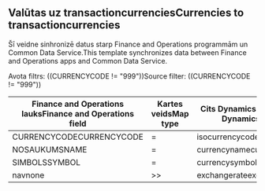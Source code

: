 ## <a name="currencies-to-transactioncurrencies"></a><span data-ttu-id="3cf73-101">Valūtas uz transactioncurrencies</span><span class="sxs-lookup"><span data-stu-id="3cf73-101">Currencies to transactioncurrencies</span></span>

<span data-ttu-id="3cf73-102">Šī veidne sinhronizē datus starp Finance and Operations programmām un Common Data Service.</span><span class="sxs-lookup"><span data-stu-id="3cf73-102">This template synchronizes data between Finance and Operations apps and Common Data Service.</span></span>

<span data-ttu-id="3cf73-103">Avota filtrs: ((CURRENCYCODE != "999"))</span><span class="sxs-lookup"><span data-stu-id="3cf73-103">Source filter: ((CURRENCYCODE != "999"))</span></span>

<span data-ttu-id="3cf73-104">Finance and Operations lauks</span><span class="sxs-lookup"><span data-stu-id="3cf73-104">Finance and Operations field</span></span> | <span data-ttu-id="3cf73-105">Kartes veids</span><span class="sxs-lookup"><span data-stu-id="3cf73-105">Map type</span></span> | <span data-ttu-id="3cf73-106">Cits Dynamics 365 lauks</span><span class="sxs-lookup"><span data-stu-id="3cf73-106">Other Dynamics 365 field</span></span> | <span data-ttu-id="3cf73-107">Noklusējuma vērtība</span><span class="sxs-lookup"><span data-stu-id="3cf73-107">Default value</span></span>
---|---|---|---
<span data-ttu-id="3cf73-108">CURRENCYCODE</span><span class="sxs-lookup"><span data-stu-id="3cf73-108">CURRENCYCODE</span></span> | = | <span data-ttu-id="3cf73-109">isocurrencycode</span><span class="sxs-lookup"><span data-stu-id="3cf73-109">isocurrencycode</span></span> | 
<span data-ttu-id="3cf73-110">NOSAUKUMS</span><span class="sxs-lookup"><span data-stu-id="3cf73-110">NAME</span></span> | = | <span data-ttu-id="3cf73-111">currencyname</span><span class="sxs-lookup"><span data-stu-id="3cf73-111">currencyname</span></span> | 
<span data-ttu-id="3cf73-112">SIMBOLS</span><span class="sxs-lookup"><span data-stu-id="3cf73-112">SYMBOL</span></span> | = | <span data-ttu-id="3cf73-113">currencysymbol</span><span class="sxs-lookup"><span data-stu-id="3cf73-113">currencysymbol</span></span> | 
<span data-ttu-id="3cf73-114">nav</span><span class="sxs-lookup"><span data-stu-id="3cf73-114">none</span></span> | >> | <span data-ttu-id="3cf73-115">exchangerate</span><span class="sxs-lookup"><span data-stu-id="3cf73-115">exchangerate</span></span> | <span data-ttu-id="3cf73-116">1</span><span class="sxs-lookup"><span data-stu-id="3cf73-116">1</span></span>
